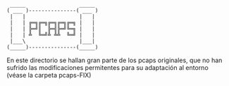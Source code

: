      _____                 _____ 
    ( ___ )---------------( ___ )
     |   |                 |   | 
     |   | ╔═╗╔═╗╔═╗╔═╗╔═╗ |   | 
     |   | ╠═╝║  ╠═╣╠═╝╚═╗ |   | 
     |   | ╩  ╚═╝╩ ╩╩  ╚═╝ |   | 
     |___\                 |___| 
    (_____)---------------(_____)


En este directorio se hallan gran parte de los pcaps originales, que no han sufrido las modificaciones permitentes para su adaptación al entorno (véase la carpeta pcaps-FIX)

